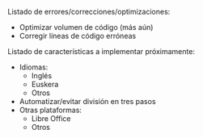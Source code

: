 Listado de errores/correcciones/optimizaciones:
  -  Optimizar volumen de código (más aún)
  -  Corregir líneas de código erróneas

Listado de características a implementar próximamente:
  - Idiomas:
    - Inglés
    - Euskera
    - Otros
  - Automatizar/evitar división en tres pasos
  - Otras plataformas:
    - Libre Office
    - Otros
